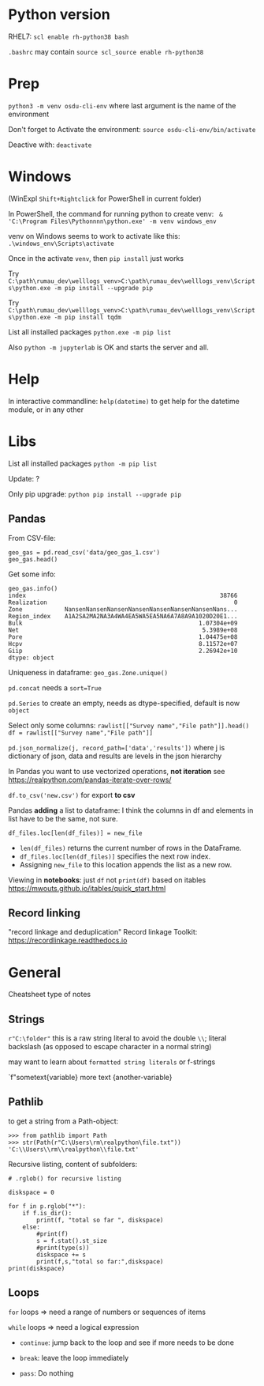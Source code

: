 # Python version

RHEL7: `scl enable rh-python38 bash`

`.bashrc` may contain `source scl_source enable rh-python38`

# Prep

`python3 -m venv osdu-cli-env` where last argument is the name of the environment

Don't forget to Activate the environment: `source osdu-cli-env/bin/activate`

Deactive with: `deactivate`

# Windows

(WinExpl `Shift+Rightclick` for PowerShell in current folder)

In PowerShell, the command for running python to create venv:
` & 'C:\Program Files\Pythonnnn\python.exe' -m venv windows_env`

venv on Windows seems to work to activate like this: `.\windows_env\Scripts\activate`

Once in the activate `venv`, then `pip install` just works

Try `C:\path\rumau_dev\welllogs_venv>C:\path\rumau_dev\welllogs_venv\Scripts\python.exe -m pip install --upgrade pip`

Try `C:\path\rumau_dev\welllogs_venv>C:\path\rumau_dev\welllogs_venv\Scripts\python.exe -m pip install tqdm`

List all installed packages `python.exe -m pip list`

Also `python -m jupyterlab` is OK and starts the server and all.

# Help

In interactive commandline: `help(datetime)` to get help for the datetime module, or in any other

# Libs

List all installed packages `python -m pip list`

Update: ?

Only pip upgrade: `python pip install --upgrade pip`

## Pandas

From CSV-file: 
```
geo_gas = pd.read_csv('data/geo_gas_1.csv')
geo_gas.head()
```
Get some info:
```
geo_gas.info()
index                                                       38766
Realization                                                     0
Zone            NansenNansenNansenNansenNansenNansenNansenNans...
Region_index    A1A2SA2MA2NA3A4WA4EA5WA5EA5NA6A7A8A9A1020D20E1...
Bulk                                                  1.07304e+09
Net                                                    5.3989e+08
Pore                                                  1.04475e+08
Hcpv                                                  8.11572e+07
Giip                                                  2.26942e+10
dtype: object
```
Uniqueness in dataframe:
`geo_gas.Zone.unique()`

`pd.concat` needs a `sort=True`

`pd.Series` to create an empty, needs as dtype-specified, default is now `object`

Select only some columns: 
`rawlist[["Survey name","File path"]].head()`
`df = rawlist[["Survey name","File path"]]`

`pd.json_normalize(j, record_path=['data','results'])` where j is dictionary of json, data and results are levels in the json hierarchy

In Pandas you want to use vectorized operations, **not iteration** see https://realpython.com/pandas-iterate-over-rows/

`df.to_csv('new.csv')` for export **to csv**

Pandas **adding** a list to dataframe:
I think the columns in df and elements in list have to be the same, not sure.

`df_files.loc[len(df_files)] = new_file`
* `len(df_files)` returns the current number of rows in the DataFrame.
* `df_files.loc[len(df_files)]` specifies the next row index.
* Assigning `new_file` to this location appends the list as a new row.

Viewing in **notebooks**: just `df` not `print(df)`
based on itables https://mwouts.github.io/itables/quick_start.html

## Record linking
"record linkage and deduplication"
Record linkage Toolkit: https://recordlinkage.readthedocs.io

# General

Cheatsheet type of notes

## Strings

`r"C:\folder"` this is a raw string literal to avoid the double `\\`; literal backslash (as opposed to escape character in a normal string)

may want to learn about `formatted string literals` or f-strings

`f"sometext{variable} more text {another-variable}

## Pathlib

to get a string from a Path-object:
```
>>> from pathlib import Path
>>> str(Path(r"C:\Users\rm\realpython\file.txt"))
'C:\\Users\\rm\\realpython\\file.txt'
```

Recursive listing, content of subfolders:
```
# .rglob() for recursive listing

diskspace = 0

for f in p.rglob("*"):
    if f.is_dir():
        print(f, "total so far ", diskspace)
    else:
        #print(f)
        s = f.stat().st_size
        #print(type(s))
        diskspace += s
        print(f,s,"total so far:",diskspace)
print(diskspace)
```


## Loops

`for` loops => need a range of numbers or sequences of items

`while` loops => need a logical expression

* `continue`: jump back to the loop and see if more needs to be done

* `break`: leave the loop immediately

* `pass`: Do nothing
